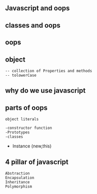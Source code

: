 ## Javascript and oops

## classes and oops

## oops
## object 
    -- collection of Properties and methods
    -- tolowerCase

## why do we use javascript

## parts of oops
    object literals

    -constructor function
    -Prototypes
    -classes
   - Instance (new,this)

## 4 pillar of javascript
    Abstraction
    Encapsulation
    Inheritance
    Polymorphism

    